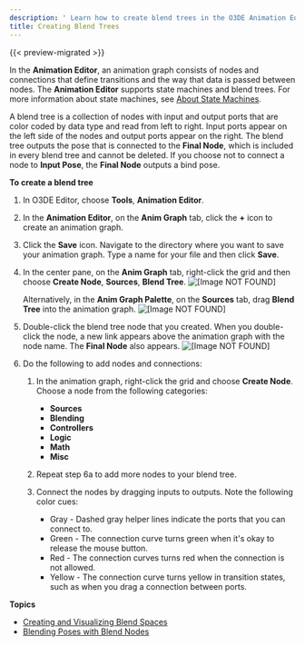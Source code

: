 ```yaml
---
description: ' Learn how to create blend trees in the O3DE Animation Editor. '
title: Creating Blend Trees
---
```


{{< preview-migrated >}}


In the **Animation Editor**, an animation graph consists of nodes and connections that define transitions and the way that data is passed between nodes. The **Animation Editor** supports state machines and blend trees. For more information about state machines, see [About State Machines](/docs/userguide/animation/character-editor/concepts-and-terms#understanding-state-machines).

A blend tree is a collection of nodes with input and output ports that are color coded by data type and read from left to right. Input ports appear on the left side of the nodes and output ports appear on the right. The blend tree outputs the pose that is connected to the **Final Node**, which is included in every blend tree and cannot be deleted. If you choose not to connect a node to **Input Pose**, the **Final Node** outputs a bind pose.

**To create a blend tree**

1. In O3DE Editor, choose **Tools**, **Animation Editor**.

1. In the **Animation Editor**, on the **Anim Graph** tab, click the **+** icon to create an animation graph.

1. Click the **Save** icon. Navigate to the directory where you want to save your animation graph. Type a name for your file and then click **Save**.

1. In the center pane, on the **Anim Graph** tab, right-click the grid and then choose **Create Node**, **Sources**, **Blend Tree**.
![\[Image NOT FOUND\]](/images/user-guide/actor-animation/anim-graph-blend-tree-node.png)

   Alternatively, in the **Anim Graph Palette**, on the **Sources** tab, drag **Blend Tree** into the animation graph.
![\[Image NOT FOUND\]](/images/user-guide/actor-animation/anim-graph-palette-blend-tree-node.png)

1. Double-click the blend tree node that you created. When you double-click the node, a new link appears above the animation graph with the node name. The **Final Node** also appears.
![\[Image NOT FOUND\]](/images/user-guide/actor-animation/anim-graph-node-path.png)

1. Do the following to add nodes and connections:

   1. In the animation graph, right-click the grid and choose **Create Node**. Choose a node from the following categories:
      + **Sources**
      + **Blending**
      + **Controllers**
      + **Logic**
      + **Math**
      + **Misc**

   1. Repeat step 6a to add more nodes to your blend tree.

   1. Connect the nodes by dragging inputs to outputs. Note the following color cues:
      + Gray - Dashed gray helper lines indicate the ports that you can connect to.
      + Green - The connection curve turns green when it's okay to release the mouse button.
      + Red - The connection curves turns red when the connection is not allowed.
      + Yellow - The connection curve turns yellow in transition states, such as when you drag a connection between ports.

**Topics**
+ [Creating and Visualizing Blend Spaces](/docs/user-guide/visualization/animation/animation-editor/blend-spaces.md)
+ [Blending Poses with Blend Nodes](/docs/user-guide/visualization/animation/animation-editor/blending-poses.md)
